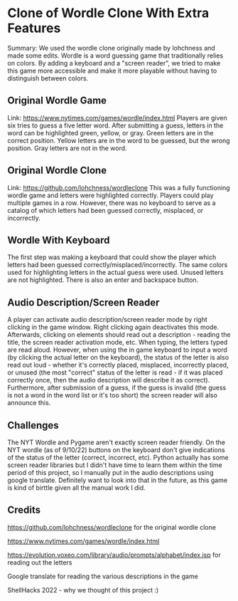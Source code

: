 # Clone of Wordle Clone With Extra Features
Summary: We used the wordle clone originally made by lohchness and made some edits. Wordle is a word guessing game that traditionally relies on colors. By adding a keyboard and a "screen reader", we tried to make this game more accessible and make it more playable without having to distinguish between colors.

## Original Wordle Game
Link: https://www.nytimes.com/games/wordle/index.html 
Players are given six tries to guess a five letter word. After submitting a guess, letters in the word can be highlighted green, yellow, or gray. Green letters are in the correct position. Yellow letters are in the word to be guessed, but the wrong position. Gray letters are not in the word.

## Original Wordle Clone
Link: https://github.com/lohchness/wordleclone
This was a fully functioning wordle game and letters were highlighted correctly. Players could play multiple games in a row. However, there was no keyboard to serve as a catalog of which letters had been guessed correctly, misplaced, or incorrectly. 

## Wordle With Keyboard
The first step was making a keyboard that could show the player which letters had been guessed correctly/misplaced/incorrectly. The same colors used for highlighting letters in the actual guess were used. Unused letters are not highlighted. There is also an enter and backspace button. 

## Audio Description/Screen Reader
A player can activate audio description/screen reader mode by right clicking in the game window. Right clicking again deactivates this mode. Afterwards, clicking on elements should read out a description - reading the title, the screen reader activation mode, etc. When typing, the letters typed are read aloud. However, when using the in game keyboard to input a word (by clicking the actual letter on the keyboard), the status of the letter is also read out loud - whether it's correctly placed, misplaced, incorrectly placed, or unused (the most "correct" status of the letter is read - if it was placed correctly once, then the audio description will describe it as correct). 
Furthermore, after submission of a guess, if the guess is invalid (the guess is not a word in the word list or it's too short) the screen reader will also announce this. 

## Challenges
The NYT Wordle and Pygame aren't exactly screen reader friendly. On the NYT wordle (as of 9/10/22) buttons on the keyboard don't give indications of the status of the letter (correct, incorrect, etc). Python actually has some screen reader libraries but I didn't have time to learn them within the time period of this project, so I manually put in the audio descriptions using google translate. Definitely want to look into that in the future, as this game is kind of birttle given all the manual work I did.

## Credits
https://github.com/lohchness/wordleclone for the original wordle clone 

https://www.nytimes.com/games/wordle/index.html 

https://evolution.voxeo.com/library/audio/prompts/alphabet/index.jsp for reading out the letters 

Google translate for reading the various descriptions in the game 

ShellHacks 2022 - why we thought of this project :)
